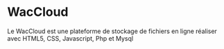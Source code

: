 # WacCloud

Le WacCloud est une plateforme de stockage de fichiers en ligne réaliser avec HTML5, CSS, Javascript, Php et Mysql 
